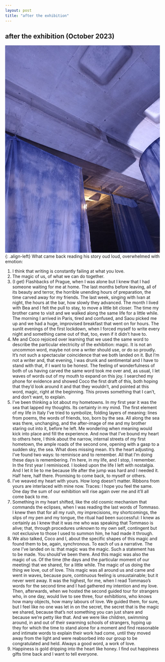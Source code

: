 ```yaml
---
layout: post
title: "after the exhibition"
---
```

<h2> after the exhibition (October 2023)</h2>

![](assets/blog_posts/posts/aftertheexhibition.jpeg.jpg){: .align-left}
What came back reading his story oud loud, overwhelmed with emotion:
1.	I think that writing is constantly failing at what you love.
2.	The magic of us, of what we can do together.
3.	(I get) Flashbacks of Prague, when I was alone but I knew that I had someone waiting for me at home. The last months before leaving, all of its beauty and terror, the horrible unending hours of preparation, the time carved away for my friends. The last week, singing with Ivan at night, the hours at the bar, how slowly they advanced. The month I lived with Bea and I felt the pull to stay, to move a little bit closer. The time my brother came to visit and we walked along the same life for a little while. The morning I arrived in Paris, tired and confused, and Saou picked me up and we had a huge, improvised breakfast that went on for hours. The sunlit evenings of the first lockdown, when I forced myself to write every night and something came out of that, too, even if it didn’t have to.
4.	Me and Coco rejoiced over learning that we used the same word to describe the particular electricity of the exhibition: magic. It is not an uncommon word, maybe not one a writer should use, or do so proudly. It’s not such a spectacular coincidence that we both landed on it. But I’m not a writer and, that evening, I was drunk and sentimental and I have to stand with that, if I want to be honest. The feeling of wonderfulness of both of us having carved the same word took me over and, as usual, I let waves of words out of my mouth to expand on this joy. I searched my phone for evidence and showed Coco the first draft of this, both hoping that they’d look around it and that they wouldn’t, and pointed at this word, magic, right at the beginning. This proves something that I can’t, and don’t want, to explain.
5.	I’ve been thinking a lot about my hometowns. In my first year it was the sea that lapped my thoughts. Its certainty in my mind. The first element of my life in Italy I’ve tried to symbolize, folding layers of meaning: lines from poems, the words of friends, too, born by the sea. All along the sea was there, unchanging, and the after-image of me and my brother staring out into it, before he left. Me wondering when meaning would kick into place and fill the experience. And now that I’ve bound my heart to others here, I think about the narrow, internal streets of my first hometown, the ample roads of the second one, opening with a gasp to a sudden sky, the sea. What does missing mean. It’s the heart adjusting. I’ve found two ways: to reminisce and to remember. All that I’m doing these days is remembering. I’m here, in my life, and I stop, I remember. In the first year I reminisced. I looked upon the life I left with nostalgia. And I let it lie to me because life after the jump was hard and I needed it. Half here, half there. Promising to come back, to myself or others.
6.	I’ve weaved my heart with yours. How long doesn’t matter. Ribbons from yours are interlaced with mine now. Traces: I hope you feel the same. One day the sum of our exhibition will rise again over me and it’ll all come back to me.
7.	Something in my heart shifted, like the old cosmic mechanism that commands the eclipses, when I was reading the last words of Tommaso. I knew then that for all my rush, my imprecisions, my shortcomings, the slips of my pen and my tongue, the ritual had been successful: I knew as certainly as I knew that it was me who was speaking that Tommaso is alive; that, through procedures unknown to my own self, contingent  but not exclusive to those I used to summon him, he had made it through.
8.	We also talked, Coco and I, about the specific shapes of this magic and found them to be, again, synchronous. To each of us a narrative. The one I’ve landed on is: that magic was the magic. Such a statement has to be made. You should’ve been there. And this magic was also the magic of us. Of the time (the days and the particular moment of our meeting) that we shared, for a little while. The magic of us doing the thing we love, out of love. This magic was all around us and came and went in waves, because pure, continuous feeling is unsustainable; but it never went away. It was the highest, for me, when I read Tommaso’s words for the second time and I had gathered my intention and my love. Then, afterwards, when we hosted the second guided tour for strangers who, in one day, would live to see three, four exhibitions, who knows how many objects, how many labours of love. We guided them, for sure, but I feel like no one was let in on the secret, the secret that is the magic we shared, because that’s not something you can just share and because we’re petty like that. And we were like children, swimming around, in and out of their swarming schools of strangers, hyping up they for which the time to stand alone for a moment and find reasonable and intimate words to explain their work had come, until they moved away from the light and were reabsorbed into our group to be congratulated and held. Always a good word, a work of love.
9.	Happiness is gold dripping into the heart like honey. I find out happiness gifts time back and I want to tell everyone.
